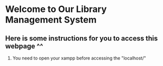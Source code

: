 # Welcome to Our Library Management System

## Here is some instructions for you to access this webpage ^^

1. You need to open your xampp before accessing the "localhost/"
